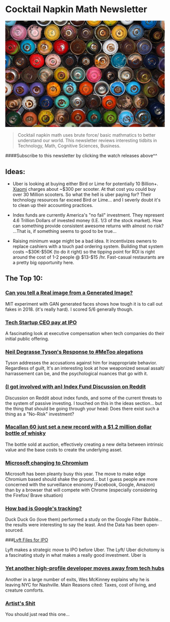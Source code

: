 # Cocktail Napkin Math Newsletter 

![Newsletter Hero](img/one.jpg)

> Cocktail napkin math uses brute force/ basic mathmatics to better understand our world. This newsletter reviews interesting tidbits in Technology, Math, Cognitive Sciences, Business.

####Subscribe to this newsletter by clicking the watch releases above^^

## Ideas: 

* Uber is looking at buying either Bird or Lime for potentially 10 Billion+. [Xiaomi](https://www.mi.com/global/mi-electric-scooter/) charges about ~$300 per scooter. At that cost you could buy over 30 Million scooters. So what the hell is uber paying for? Their technology resources far exceed Bird or Lime... and I severly doubt it's to clean up their accounting practices.

* Index funds are currently America's "no fail" investment. They represent 4.6 Trillion Dollars of invested money (I.E. 1/3 of the stock market). How can something provide consistent awesome returns with almost no risk? ...That is, if something seems to good to be true...

* Raising minimum wage might be a bad idea. It incentivizes owners to replace cashiers with a touch pad ordering system. Building that system costs ~\$30K-\$50K (to do it right) so the tipping point for ROI is right around the cost of 1-2 people @ $13-\$15 /hr. Fast-casual restaurants are a pretty big opportunity here.


## The Top 10:

### [Can you tell a Real image from a Generated Image?](http://nikola.mit.edu/experiment)

MIT experiment with GAN generated faces shows how tough it is to call out fakes in 2018. (it's really hard). I scored 5/6 generally though. 

### [Tech Startup CEO pay at IPO](https://about.crunchbase.com/blog/startup-ceo-salary/)

A fascinating look at executive compensation when tech companies do their initial public offering. 

### [Neil Degrasse Tyson's Response to #MeToo alegations](https://www.facebook.com/notes/neil-degrasse-tyson/on-being-accused/10156870826326613/)

Tyson addresses the accusations against him for inappropriate behavior. Regardless of guilt, It's an interesting look at how weaponized sexual assalt/ harrassement can be, and the psychological nuances that go with it.  

### [(I got involved with an) Index Fund Discussion on Reddit](https://www.reddit.com/r/financialindependence/comments/a1miwu/the_father_of_index_funds_sounds_a_warning_on/)

Discussion on Reddit about index funds, and some of the current threats to the system of passive investing. I touched on this in the ideas section... but the thing that should be going through your head: Does there exist such a thing as a "No-Risk" investment?

### [Macallan 60 just set a new record with a $1.2 million dollar bottle of whisky](https://www.christies.com/features/5-minutes-with-a-1926-bottle-of-The-Macallan-whisky-9384-1.aspx) 

The bottle sold at auction, effectively creating a new delta between intrinsic value and the base costs to create the underlying asset. 

### [Microsoft changing to Chromium](https://www.theverge.com/2018/12/4/18125238/microsoft-chrome-browser-windows-10-edge-chromium)

Microsoft has been pleanty busy this year. The move to make edge Chromium based  should shake the ground... but I guess people are more concerned with the surveillance enonomy (Facebook, Google, Amazon) than by a browser that will compete with Chrome (especially considering the Firefox/ Brave situation)

### [How bad is Google's tracking?](https://spreadprivacy.com/google-filter-bubble-study/)

Duck Duck Go (love them) performed a study on the Google Filter Bubble... the results were interesting to say the least. And the Data has been open-sourced.

###[Lyft Files for IPO](https://www.reuters.com/article/us-lyft-ipo/ride-hailing-firm-lyft-inc-files-for-ipo-idUSKBN1O51AA)

Lyft makes a strategic move to IPO before Uber. The Lyft/ Uber dichotomy is a fascinating study in what makes a really good investment. Uber is 

### [Yet another high-profile developer moves away from tech hubs](http://wesmckinney.com/blog/leaving-nyc-for-nashville/)

Another in a large number of exits, Wes McKinney explains why he is leaving NYC for Nashville. Main Reasons cited: Taxes, cost of living, and creature comforts.

### [Artist's Shit](https://en.wikipedia.org/wiki/Artist%27s_Shit)

You should just read this one...



